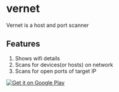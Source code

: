 # vernet

Vernet is a host and port scanner

## Features
1. Shows wifi details
2. Scans for devices(or hosts) on network
3. Scans for open ports of target IP

<a href='https://play.google.com/store/apps/details?id=org.fsociety.vernet.store&pcampaignid=pcampaignidMKT-Other-global-all-co-prtnr-py-PartBadge-Mar2515-1'><img alt='Get it on Google Play' src='https://play.google.com/intl/en_us/badges/static/images/badges/en_badge_web_generic.png'/></a>
